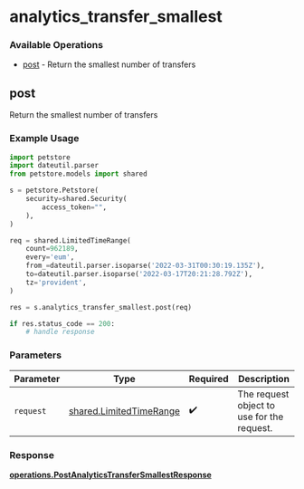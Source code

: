 # analytics_transfer_smallest

### Available Operations

* [post](#post) - Return the smallest number of transfers

## post

Return the smallest number of transfers

### Example Usage

```python
import petstore
import dateutil.parser
from petstore.models import shared

s = petstore.Petstore(
    security=shared.Security(
        access_token="",
    ),
)

req = shared.LimitedTimeRange(
    count=962189,
    every='eum',
    from_=dateutil.parser.isoparse('2022-03-31T00:30:19.135Z'),
    to=dateutil.parser.isoparse('2022-03-17T20:21:28.792Z'),
    tz='provident',
)

res = s.analytics_transfer_smallest.post(req)

if res.status_code == 200:
    # handle response
```

### Parameters

| Parameter                                                          | Type                                                               | Required                                                           | Description                                                        |
| ------------------------------------------------------------------ | ------------------------------------------------------------------ | ------------------------------------------------------------------ | ------------------------------------------------------------------ |
| `request`                                                          | [shared.LimitedTimeRange](../../models/shared/limitedtimerange.md) | :heavy_check_mark:                                                 | The request object to use for the request.                         |


### Response

**[operations.PostAnalyticsTransferSmallestResponse](../../models/operations/postanalyticstransfersmallestresponse.md)**

